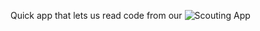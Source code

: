Quick app that lets us read code from our ![Scouting App](https://github.com/Team135BlackKnights/Scouting-Data-Collection)
